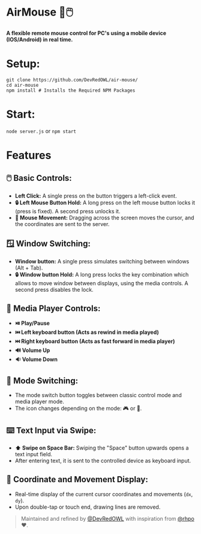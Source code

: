 # AirMouse 🐁🖱️

**A flexible remote mouse control for PC's using a mobile device (IOS/Android) in real time.**

# Setup:

```shell
git clone https://github.com/DevRedOWL/air-mouse/
cd air-mouse
npm install # Installs the Required NPM Packages
```

# Start:

`node server.js` or `npm start`

# Features

## 🖱️ **Basic Controls:**

- **Left Click:** A single press on the button triggers a left-click event.
- **🔒 Left Mouse Button Hold:** A long press on the left mouse button locks it (press is fixed). A second press unlocks it.
- **📌 Mouse Movement:** Dragging across the screen moves the cursor, and the coordinates are sent to the server.

## 🪟 **Window Switching:**

- **Window button:** A single press simulates switching between windows (Alt + Tab).
- **🔒 Window button Hold:** A long press locks the key combination which allows to move window between displays, using the media controls. A second press disables the lock.

## 🎵 **Media Player Controls:**

- **⏯️ Play/Pause**
- **⏮️ Left keyboard button (Acts as rewind in media played)**
- **⏭️ Right keyboard button (Acts as fast forward in media player)**
- **🔊 Volume Up**
- **🔉 Volume Down**

## 🔁 **Mode Switching:**

- The mode switch button toggles between classic control mode and media player mode.
- The icon changes depending on the mode: 🎮 or 🎵.

## ⌨️ **Text Input via Swipe:**

- **⬆️ Swipe on Space Bar:** Swiping the "Space" button upwards opens a text input field.
- After entering text, it is sent to the controlled device as keyboard input.

## 📍 **Coordinate and Movement Display:**

- Real-time display of the current cursor coordinates and movements (`dx`, `dy`).
- Upon double-tap or touch end, drawing lines are removed.

> Maintained and refined by [@DevRedOWL](https://github.com/DevRedOWL) with inspiration from [@rhpo](https://github.com/rhpo) ❤️.
